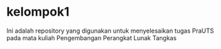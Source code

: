 # kelompok1
Ini adalah repository yang digunakan untuk menyelesaikan tugas PraUTS pada mata kuliah Pengembangan Perangkat Lunak Tangkas
